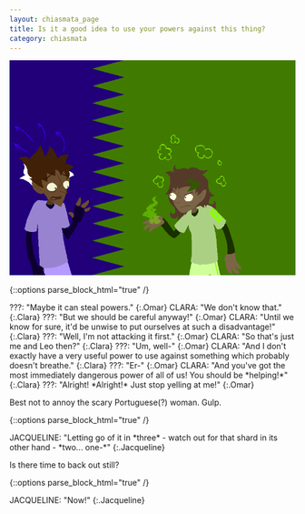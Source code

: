```yaml
---
layout: chiasmata_page
title: Is it a good idea to use your powers against this thing?
category: chiasmata
---
```


![90](/chiasmata/images/narrative/089.gif)

{::options parse_block_html="true" /}
<div class="dialogue">
???: "Maybe it can steal powers." 
{:.Omar}
CLARA: "We don't know that." 
{:.Clara}
???: "But we should be careful anyway!" 
{:.Omar}
CLARA: "Until we know for sure, it'd be unwise to put ourselves at such a disadvantage!" 
{:.Clara}
???: "Well, I'm not attacking it first." 
{:.Omar}
CLARA: "So that's just me and Leo then?" 
{:.Clara}
???: "Um, well-" 
{:.Omar}
CLARA: "And I don't exactly have a very useful power to use against something which probably doesn't breathe." 
{:.Clara}
???: "Er-" 
{:.Omar}
CLARA: "And you've got the most immediately dangerous power of all of us! You should be *helping!*" 
{:.Clara}
???: "Alright! *Alright!* Just stop yelling at me!" 
{:.Omar}
</div>

Best not to annoy the scary Portuguese(?) woman. Gulp.

{::options parse_block_html="true" /}
<div class="dialogue">
JACQUELINE: "Letting go of it in *three* - watch out for that shard in its other hand - *two... one-*"
{:.Jacqueline}
</div>

Is there time to back out still?

{::options parse_block_html="true" /}
<div class="dialogue">
JACQUELINE: "Now!" 
{:.Jacqueline}
</div>